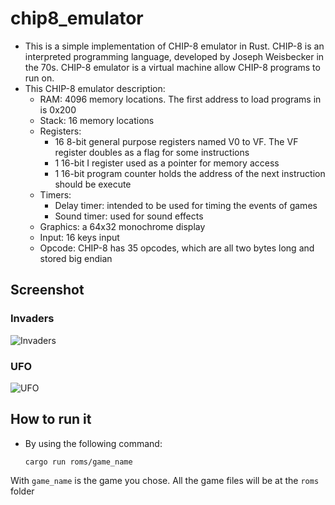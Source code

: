 # chip8_emulator

- This is a simple implementation of CHIP-8 emulator in Rust. CHIP-8 is an interpreted programming language, developed by Joseph Weisbecker in the 70s. CHIP-8 emulator is a virtual machine allow CHIP-8 programs to run on.
- This CHIP-8 emulator description:
  - RAM: 4096 memory locations. The first address to load programs in is 0x200
  - Stack: 16 memory locations
  - Registers: 
    - 16 8-bit general purpose registers named V0 to VF. The VF register doubles as a flag for some instructions
    - 1 16-bit I register used as a pointer for memory access
    - 1 16-bit program counter holds the address of the next instruction should be execute
  - Timers:
    - Delay timer: intended to be used for timing the events of games
    - Sound timer: used for sound effects
  - Graphics: a 64x32 monochrome display
  - Input: 16 keys input
  - Opcode: CHIP-8 has 35 opcodes, which are all two bytes long and stored big endian

## Screenshot
### Invaders
![Invaders](https://lh3.googleusercontent.com/d/1TaVHPxEpEAwWgn01VMeZmdO6RAEmj2Qy)

### UFO
![UFO](https://lh3.googleusercontent.com/d/1xqu0Rbn-5ET8YGUfwuc8oQ3B1fx5FeOK)

## How to run it
  - By using the following command:
    ```
    cargo run roms/game_name
    ```
  With ```game_name``` is the game you chose. All the game files will be at the ```roms``` folder
